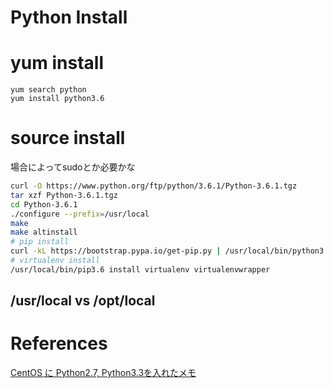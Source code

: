 Python Install
=====================

# yum install 

```
yum search python
yum install python3.6
```

# source install

場合によってsudoとか必要かな

```sh
curl -O https://www.python.org/ftp/python/3.6.1/Python-3.6.1.tgz
tar xzf Python-3.6.1.tgz
cd Python-3.6.1
./configure --prefix=/usr/local
make
make altinstall
# pip install
curl -kL https://bootstrap.pypa.io/get-pip.py | /usr/local/bin/python3.6
# virtualenv install
/usr/local/bin/pip3.6 install virtualenv virtualenvwrapper
```

## /usr/local vs /opt/local


# References

[CentOS に Python2.7, Python3.3を入れたメモ](http://qiita.com/a_yasui/items/5f453297855791ed648d)